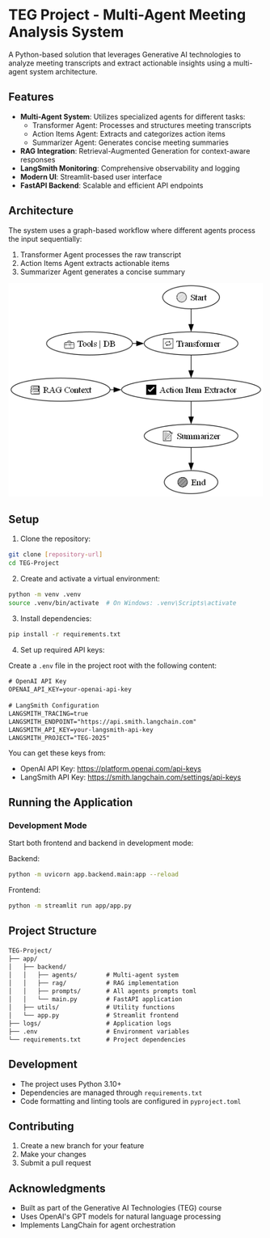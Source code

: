 # TEG Project - Multi-Agent Meeting Analysis System

A Python-based solution that leverages Generative AI technologies to analyze meeting transcripts and extract actionable insights using a multi-agent system architecture.

## Features

- **Multi-Agent System**: Utilizes specialized agents for different tasks:
  - Transformer Agent: Processes and structures meeting transcripts
  - Action Items Agent: Extracts and categorizes action items
  - Summarizer Agent: Generates concise meeting summaries
- **RAG Integration**: Retrieval-Augmented Generation for context-aware responses
- **LangSmith Monitoring**: Comprehensive observability and logging
- **Modern UI**: Streamlit-based user interface
- **FastAPI Backend**: Scalable and efficient API endpoints

## Architecture

The system uses a graph-based workflow where different agents process the input sequentially:

1. Transformer Agent processes the raw transcript
2. Action Items Agent extracts actionable items
3. Summarizer Agent generates a concise summary

![Workflow Diagram](workflow.png)

## Setup

1. Clone the repository:

```bash
git clone [repository-url]
cd TEG-Project
```

2. Create and activate a virtual environment:

```bash
python -m venv .venv
source .venv/bin/activate  # On Windows: .venv\Scripts\activate
```

3. Install dependencies:

```bash
pip install -r requirements.txt
```

4. Set up required API keys:

Create a `.env` file in the project root with the following content:

```env
# OpenAI API Key
OPENAI_API_KEY=your-openai-api-key

# LangSmith Configuration
LANGSMITH_TRACING=true
LANGSMITH_ENDPOINT="https://api.smith.langchain.com"
LANGSMITH_API_KEY=your-langsmith-api-key
LANGSMITH_PROJECT="TEG-2025"
```

You can get these keys from:

- OpenAI API Key: https://platform.openai.com/api-keys
- LangSmith API Key: https://smith.langchain.com/settings/api-keys

## Running the Application

### Development Mode

Start both frontend and backend in development mode:

Backend:

```bash
python -m uvicorn app.backend.main:app --reload
```

Frontend:

```bash
python -m streamlit run app/app.py
```

## Project Structure

```
TEG-Project/
├── app/
│   ├── backend/
│   │   ├── agents/        # Multi-agent system
│   │   ├── rag/           # RAG implementation
│   │   ├── prompts/       # All agents prompts toml
│   │   └── main.py        # FastAPI application
│   ├── utils/             # Utility functions
│   └── app.py             # Streamlit frontend
├── logs/                  # Application logs
├── .env                   # Environment variables
└── requirements.txt       # Project dependencies
```

## Development

- The project uses Python 3.10+
- Dependencies are managed through `requirements.txt`
- Code formatting and linting tools are configured in `pyproject.toml`

## Contributing

1. Create a new branch for your feature
2. Make your changes
3. Submit a pull request

## Acknowledgments

- Built as part of the Generative AI Technologies (TEG) course
- Uses OpenAI's GPT models for natural language processing
- Implements LangChain for agent orchestration
